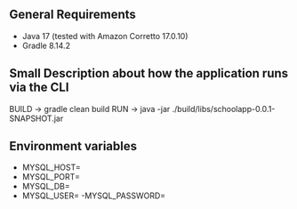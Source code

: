 ## General Requirements

- Java 17 (tested with Amazon Corretto 17.0.10)
- Gradle 8.14.2 



## Small Description about how the application runs via the CLI

BUILD -> gradle clean build
RUN -> java -jar ./build/libs/schoolapp-0.0.1-SNAPSHOT.jar

## Environment variables

- MYSQL_HOST=
- MYSQL_PORT=
- MYSQL_DB=
- MYSQL_USER=
 -MYSQL_PASSWORD=